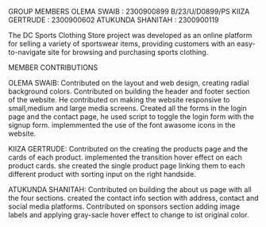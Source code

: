 GROUP MEMBERS
OLEMA SWAIB : 2300900899 B/23/U/D0899/PS
KIIZA GERTRUDE : 2300900602
ATUKUNDA SHANITAH : 2300900119

The DC Sports Clothing Store project was developed as an online platform for selling a variety of sportswear items,
providing customers with an easy-to-navigate site for browsing and purchasing sports clothing.

MEMBER CONTRIBUTIONS

OLEMA SWAIB:
Contributed on the layout and web design, creating radial background colors.
Contributed on building the header and footer section of the website.
He contributed on making the website responsive to small,medium and large media screens.
Created all the forms in the login page and the contact page, he used script to toggle the login form with the signup form.
implemmented the use of the font awasome icons in the website.

KIIZA GERTRUDE:
Contributed on the creating the products page and the cards of each product.
implemented the transition hover effect on each product cards.
she created the single product page linking them to each different product with sorting input on the right handside.
 
ATUKUNDA SHANITAH:
Contributed on building the about us page with all the four sections.
created the contact info section with address, contact and social media platforms.
Contributed on sponsors section adding image labels and applying gray-sacle hover effect to change to ist original color.
